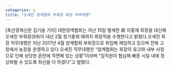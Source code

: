 ```yaml
---
categories: g
title: "오세진 양계협회 부회장 회장 직무대행"
---
```

[축산경제신문 김기슬 기자] 대한양계협회는 지난 15일 별세한 故 이홍재 회장을 대신해 오세진 부회장(59)이 내년 2월 정기총회 때까지 회장직을 수행한다고 밝혔다.오세진 회장 직무대행은 지난 2017년 4월 양계협회 부회장으로 취임해 재임하고 있으며 전북 고창에서 농장을 운영하고 있다.오세진 직무대행은 “양계협회는 회장의 유고와 내부 사정으로 인해 상당한 혼란에 직면해 있는 상황”이라며 “임직원이 협심해 빠른 시일 내에 정상화될 수 있도록 최선을 다 하겠다”고 말했다.